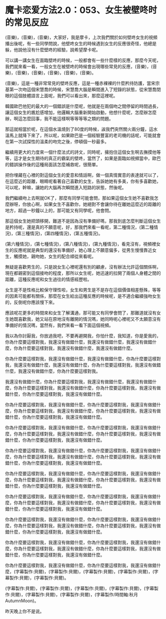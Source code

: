 # 魔卡恋爱方法2.0：053、女生被壁咚时的常见反应

(音樂)，(音樂)，(音樂)，大家好，我是摩卡，上次我們關於如何壁咚女生的視頻播出後呢，有一些同學問說，他壁咚女生的時候遇到女生的反應很奇怪，他總是躲，他說他沒有什麼壁咚的經驗，說希望摩卡呢。

可以講一講女生在面臨壁咚的時候，一般都會有一些什麼樣的反應，那麼今天呢，我們就來看一看，一般女生在被壁咚的時候會出現哪些常見的反應，(音樂)，(音樂)，(音樂)，(音樂)，(音樂)，(音樂)，(音樂)。

(音樂)，這是一種非常常見的壁咚反應，這是一種赤裸裸的什麼矜持防護，當宋宗基第一次吻這個宋慧喬的時候，宋慧喬大腦是瞬間進入了短錄的狀態，從宋慧喬閉眼的這個肢體語言上面呢，我們可以看出來，那麼這裡呢。

韓國歐巴他犯的最大的一個錯誤是什麼呢，他就是在兩個吻之間停留的時間過長，讓這個女生的尷尬感增加，他邏輯大腦重新開始啟動，他想什麼呢，怎麼辦怎麼辦，啊這怎麼回事，我不能這樣啊等等等等之類的問題。

那這就相當於呢，在這個水溫燒到了80度的時候，誒我們突然關火兩分鐘，這水溫馬上就降下來了，所以呢，如果歐巴是一個經驗豐富的老司機的話呢，可能就會在第一次試探性的溫柔的吻完之後，停頓個一秒最多。

繼續用更大的力度來一個什麼法式的詩文，同時呢，擁抱住這個女生啊去撫摸他等等，這才是女生期待的真正的霸氣的壁咚，當然了，如果是面臨如視頻當中，歐巴的錯誤操作後的這種局面該怎麼補救呢，很簡單。

把你埋藏在心裡的對這個女生的愛意和情話啊，做一個真情實意的表達就可以了，在這麼近的距離，眼睛呢看著自己喜歡的女生，告訴她她有多美，你有多喜歡她，可以呢，幹嘛，讓她的大腦再次瞬間進入短路的狀態，然後呢。

我們繼續吻上去啊就OK了，那麼有同學可能會問，那如果這個女生她不喜歡我怎麼辦呀，你放心啊，如果女生不喜歡你，她絕對不會讓你待在離她這麼近的距離的地方，超過一秒鐘以上的，那可能又有同學呢，他會問。

那這個女生她把頭移開，難道不是因為沒有準備好嗎，那我到底怎麼判斷這個女生是矜持呢，還是真的不願意呢，好，那我們來看一看呢，第二種情況，(第二種情況)，(第三種情況)，(第四種情況)，(第五種情況)。

(第六種情況)，(第七種情況)，(第八種情況)，(第九種情況)，看見沒有，視頻裡女生的反應呢就是典型的還沒有準備好，她心理上不願意偏多，從男生慢慢靠近女生，觸摸她，親吻她，女生的配合順從來看呢。

無疑是喜歡男生的，只是說女生心裡呢還有別的顧慮，沒有辦法允許這個關係啊，現在都親密到這個接吻的程度，那所以女生呢，她迅速的拉開了兩個人身體之間的距離，這種反應呢和女生過往的情感經歷啦。

女生是不是性格比較保守理性啦，女生和男生是不是存在這個價值相差懸殊，等等的因素可能都有關係，那麼在女生給出這種反應的時候呢，是不適合繼續強吻女生的，反倒呢你應該慢下來。

應該呢花更多的時間來和女生了解溝通，那可能又有同學會問了，那難道就沒有女生她既喜歡我，她又站在原地沒有離開的情況嗎，她同時呢心裡呢又不太願意沒有準備好的情況嗎，當然有，我們來看一看下面這個視頻。

我以為你討厭我，你放過我吧，不要再避開我，你怕什麼，我知道，你是愛我的，你為什麼要這樣對我，我還沒有做錯什麼，我還沒有做錯什麼，我還沒有做錯什麼，你為什麼要這樣對我，我還沒有做錯什麼，我還沒有做錯什麼。

你為什麼要這樣對我，我還沒有做錯什麼，我還沒有做錯什麼，你為什麼要這樣對我，我還沒有做錯什麼，我還沒有做錯什麼，你為什麼要這樣對我，我還沒有做錯什麼，我還沒有做錯什麼，你為什麼要這樣對我。

我還沒有做錯什麼，你為什麼要這樣對我，我還沒有做錯什麼，我還沒有做錯什麼，你為什麼要這樣對我，我還沒有做錯什麼，你為什麼要這樣對我，我還沒有做錯什麼，你為什麼要這樣對我，我還沒有做錯什麼。

你為什麼要這樣對我，我還沒有做錯什麼，你為什麼要這樣對我，我還沒有做錯什麼，你為什麼要這樣對我，我還沒有做錯什麼，你為什麼要這樣對我，我還沒有做錯什麼，你為什麼要這樣對我，我還沒有做錯什麼。

你為什麼要這樣對我，我還沒有做錯什麼，你為什麼要這樣對我，我還沒有做錯什麼，你為什麼要這樣對我，我還沒有做錯什麼，你為什麼要這樣對我，我還沒有做錯什麼，你為什麼要這樣對我，我還沒有做錯什麼。

你為什麼要這樣對我，我還沒有做錯什麼，你為什麼要這樣對我，我還沒有做錯什麼，你為什麼要這樣對我，我還沒有做錯什麼，你為什麼要這樣對我，我還沒有做錯什麼，你為什麼要這樣對我，我還沒有做錯什麼。

你為什麼要這樣對我，我還沒有做錯什麼，你為什麼要這樣對我，我還沒有做錯什麼，你為什麼要這樣對我，我還沒有做錯什麼，你為什麼要這樣對我，我還沒有做錯什麼，你為什麼要這樣對我，我還沒有做錯什麼。

你為什麼要這樣對我，我還沒有做錯什麼，你為什麼要這樣對我，我還沒有做錯什麼，你為什麼要這樣對我，我還沒有做錯什麼，你為什麼要這樣對我，我還沒有做錯什麼，你為什麼要這樣對我，我還沒有做錯什麼。

你為什麼要這樣對我，我還沒有做錯什麼，你為什麼要這樣對我，我還沒有做錯什麼，你為什麼要這樣對我，我還沒有做錯什麼，你為什麼要這樣對我，我還沒有做錯什麼，你為什麼要這樣對我，我還沒有做錯什麼。

你為什麼要這樣對我，我還沒有做錯什麼，你為什麼要這樣對我，我還沒有做錯什麼，你為什麼要這樣對我，我還沒有做錯什麼，你為什麼要這樣對我，我還沒有做錯什麼，你為什麼要這樣對我，我還沒有做錯什麼。

你為什麼要這樣對我，我還沒有做錯什麼，你為什麼要這樣對我，我還沒有做錯什麼，(字幕製作:貝爾)，(字幕製作:貝爾)，(字幕製作:貝爾)，(字幕製作:貝爾)，(字幕製作:貝爾)，(字幕製作:貝爾)。

(字幕製作:貝爾)，(字幕製作:貝爾)，(字幕製作:貝爾)，(字幕製作:貝爾)，(字幕製作:貝爾)，(字幕製作:貝爾)，(字幕製作:貝爾)，(字幕製作/時間軸:秋月AutumnMoon)。

昨天晚上你不是说。